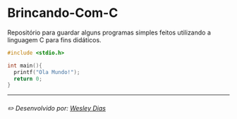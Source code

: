# Brincando-Com-C
Repositório para guardar alguns programas simples feitos utilizando a linguagem C para fins didáticos.

```c
#include <stdio.h>

int main(){
  printf("Ola Mundo!");
  return 0;
}
```

---
###### ✏️ Desenvolvido por: [*Wesley Dias*](https://github.com/WeDias)
